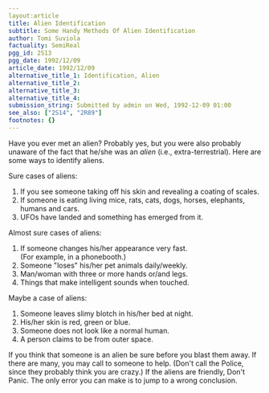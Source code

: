 ```yaml
---
layout:article
title: Alien Identification
subtitle: Some Handy Methods Of Alien Identification
author: Tomi Suviola
factuality: SemiReal
pgg_id: 2S13
pgg_date: 1992/12/09
article_date: 1992/12/09
alternative_title_1: Identification, Alien
alternative_title_2: 
alternative_title_3: 
alternative_title_4: 
submission_string: Submitted by admin on Wed, 1992-12-09 01:00
see_also: ["2S14", "2R89"]
footnotes: {}
---
```

<div>
<p>Have you ever met an alien? Probably yes, but you were also probably unaware of the fact that he/she was an <em>alien</em> (i.e., extra-terrestrial). Here are some ways to identify aliens.</p>
<p>Sure cases of aliens:</p>
<ol>
<li value="1">If you see someone taking off his skin and revealing a coating of scales.</li>
<li value="2">If someone is eating living mice, rats, cats, dogs, horses, elephants, humans and cars.</li>
<li value="3">UFOs have landed and something has emerged from it.</li>
</ol>
<p>Almost sure cases of aliens:</p>
<ol>
<li value="1">If someone changes his/her appearance very fast.<br>
(For example, in a phonebooth.)</li>
<li value="2">Someone "loses" his/her pet animals daily/weekly.</li>
<li value="3">Man/woman with three or more hands or/and legs.</li>
<li value="4">Things that make intelligent sounds when touched.</li>
</ol>
<p>Maybe a case of aliens:</p>
<ol>
<li value="1">Someone leaves slimy blotch in his/her bed at night.</li>
<li value="2">His/her skin is red, green or blue.</li>
<li value="3">Someone does not look like a normal human.</li>
<li value="4">A person claims to be from outer space.</li>
</ol>
<p>If you think that someone is an alien be sure before you blast them away. If there are many, you may call to someone to help. (Don't call the Police, since they probably think you are crazy.) If the aliens are friendly, Don't Panic. The only error you can make is to jump to a wrong conclusion.</p>
</div>
